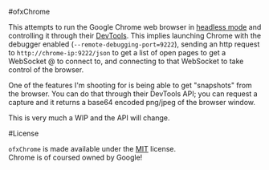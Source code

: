 #ofxChrome

This attempts to run the Google Chrome web browser in [headless mode](https://developers.google.com/web/updates/2017/04/headless-chrome) and controlling it through their [DevTools](https://chromedevtools.github.io/devtools-protocol/tot/). This implies launching Chrome with the debugger enabled (```--remote-debugging-port=9222```), sending an http request to ```http://chrome-ip:9222/json``` to get a list of open pages to get a WebSocket @ to connect to, and connecting to that WebSocket to take control of the browser.

One of the features I'm shooting for is being able to get "snapshots" from the browser.
You can do that through their DevTools API; you can request a capture and it returns a base64 encoded png/jpeg of the browser window.

This is very much a WIP and the API will change.

#License

```ofxChrome``` is made available under the [MIT](http://opensource.org/licenses/MIT) license.  
Chrome is of coursed owned by Google!
